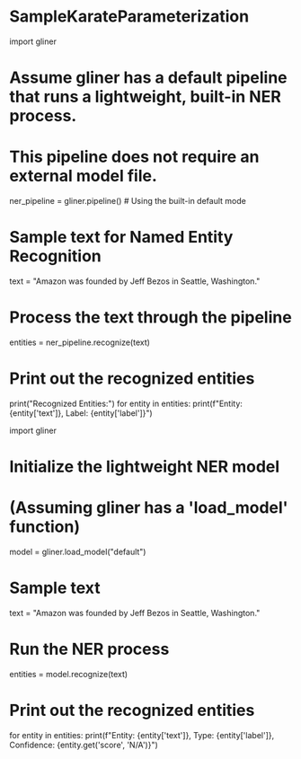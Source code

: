 # SampleKarateParameterization
import gliner

# Assume gliner has a default pipeline that runs a lightweight, built-in NER process.
# This pipeline does not require an external model file.
ner_pipeline = gliner.pipeline()  # Using the built-in default mode

# Sample text for Named Entity Recognition
text = "Amazon was founded by Jeff Bezos in Seattle, Washington."

# Process the text through the pipeline
entities = ner_pipeline.recognize(text)

# Print out the recognized entities
print("Recognized Entities:")
for entity in entities:
    print(f"Entity: {entity['text']}, Label: {entity['label']}")



import gliner

# Initialize the lightweight NER model
# (Assuming gliner has a 'load_model' function)
model = gliner.load_model("default")

# Sample text
text = "Amazon was founded by Jeff Bezos in Seattle, Washington."

# Run the NER process
entities = model.recognize(text)

# Print out the recognized entities
for entity in entities:
    print(f"Entity: {entity['text']}, Type: {entity['label']}, Confidence: {entity.get('score', 'N/A')}")
